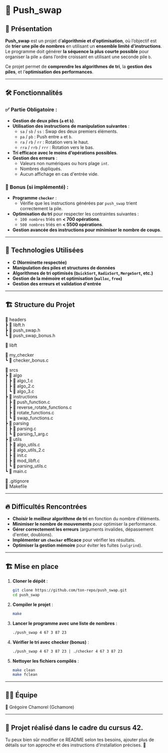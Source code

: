# 🔄 Push_swap

## 📝 Présentation

**Push_swap** est un projet d’**algorithmie et d’optimisation**, où l’objectif est de **trier une pile de nombres** en utilisant un **ensemble limité d’instructions**.  
Le programme doit générer **la séquence la plus courte possible** pour organiser la pile `a` dans l’ordre croissant en utilisant une seconde pile `b`.

Ce projet permet de **comprendre les algorithmes de tri**, la **gestion des piles**, et l’**optimisation des performances**.

---

## 🛠️ Fonctionnalités

### ✅ Partie Obligatoire :
- **Gestion de deux piles (`a` et `b`)**.
- **Utilisation des instructions de manipulation suivantes** :
  - `sa` / `sb` / `ss` : Swap des deux premiers éléments.
  - `pa` / `pb` : Push entre `a` et `b`.
  - `ra` / `rb` / `rr` : Rotation vers le haut.
  - `rra` / `rrb` / `rrr` : Rotation vers le bas.
- **Tri efficace avec le moins d’opérations possibles**.
- **Gestion des erreurs** :
  - Valeurs non numériques ou hors plage `int`.
  - Nombres dupliqués.
  - Aucun affichage en cas d'entrée vide.

### 🎯 Bonus (si implémenté) :
- **Programme `checker`** :  
  - Vérifie que les instructions générées par `push_swap` trient correctement la pile.
- **Optimisation du tri** pour respecter les contraintes suivantes :
  - `100 nombres` triés en **< 700 opérations**.
  - `500 nombres` triés en **< 5500 opérations**.
- **Gestion avancée des instructions pour minimiser le nombre de coups**.

---

## 📌 Technologies Utilisées

- **C (Norminette respectée)**
- **Manipulation des piles et structures de données**
- **Algorithmes de tri optimisés (`QuickSort`, `RadixSort`, `MergeSort`, etc.)**
- **Gestion de la mémoire et optimisation (`malloc`, `free`)**
- **Gestion des erreurs et validation d'entrée**

---

## 🏗️ Structure du Projet

📂 headers  
┣ 📜 libft.h  
┣ 📜 push_swap.h  
┗ 📜 push_swap_bonus.h  

📂 libft  

📂 my_checker  
┗ 📜 checker_bonus.c  

📂 srcs  
┣ 📂 algo  
┃ ┣ 📜 algo_1.c  
┃ ┣ 📜 algo_2.c  
┃ ┗ 📜 algo_3.c  
┣ 📂 instructions  
┃ ┣ 📜 push_function.c  
┃ ┣ 📜 reverse_rotate_functions.c  
┃ ┣ 📜 rotate_functions.c  
┃ ┗ 📜 swap_functions.c  
┣ 📂 parsing  
┃ ┣ 📜 parsing.c  
┃ ┗ 📜 parsing_1_arg.c  
┣ 📂 utils  
┃ ┣ 📜 algo_utils.c  
┃ ┣ 📜 algo_utils_2.c  
┃ ┣ 📜 init.c  
┃ ┣ 📜 mod_libft.c  
┃ ┗ 📜 parsing_utils.c  
┗ 📜 main.c  

📜 .gitignore  
📜 Makefile  

---

## 🔥 Difficultés Rencontrées

- **Choisir le meilleur algorithme de tri** en fonction du nombre d’éléments.  
- **Minimiser le nombre de mouvements** pour optimiser la performance.  
- **Gérer correctement les erreurs** (arguments invalides, dépassement d'entier, doublons).  
- **Implémenter un `checker` efficace** pour vérifier les résultats.  
- **Optimiser la gestion mémoire** pour éviter les fuites (`valgrind`).  

---

## 🏗️ Mise en place

1. **Cloner le dépôt** :  
   ```bash
   git clone https://github.com/ton-repo/push_swap.git
   cd push_swap
2. **Compiler le projet** :
   ```bash
   make
3. **Lancer le programme avec une liste de nombres** :
   ```bash
   ./push_swap 4 67 3 87 23
4. **Vérifier le tri avec checker (bonus)** :
   ```bash
   ./push_swap 4 67 3 87 23 | ./checker 4 67 3 87 23
5. **Nettoyer les fichiers compilés** :
   ```bash
   make clean
   make fclean

---

## 👨‍💻 Équipe  

👤 Grégoire Chamorel (Gchamore)  

---

## 📜 Projet réalisé dans le cadre du cursus 42.  

Tu peux bien sûr modifier ce README selon tes besoins, ajouter plus de détails sur ton approche et des instructions d’installation précises. 🚀  
